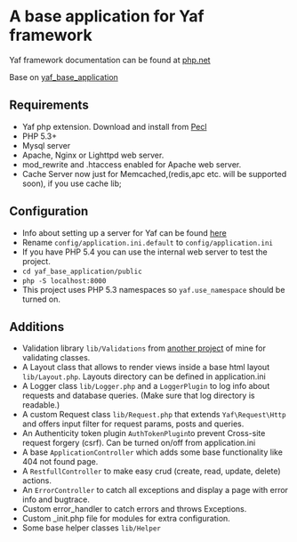 # A base application for Yaf framework

Yaf framework documentation can be found at [php.net](http://www.php.net/manual/en/book.yaf.php)

Base on [yaf_base_application](https://github.com/akDeveloper/yaf_base_application)

## Requirements

* Yaf php extension. Download and install from [Pecl](http://pecl.php.net/package/yaf)
* PHP 5.3+
* Mysql server
* Apache, Nginx or Lighttpd web server.
* mod_rewrite and .htaccess enabled for Apache web server.
* Cache Server now just for Memcached,(redis,apc etc. will be supported soon), if you use cache lib;

## Configuration

* Info about setting up a server for Yaf can be found [here](http://www.php.net/manual/en/yaf.examples.php)
* Rename `config/application.ini.default` to `config/application.ini`
* If you have PHP 5.4 you can use the internal web server to test the project.
 * `cd yaf_base_application/public`
 * `php -S localhost:8000`
* This project uses PHP 5.3 namespaces so `yaf.use_namespace` should be turned on.
 
## Additions

* Validation library `lib/Validations` from [another project](https://github.com/akDeveloper/Lycan) of mine for validating classes.
* A Layout class that allows to render views inside a base html layout `lib/Layout.php`. Layouts directory can be defined in application.ini
* A Logger class `lib/Logger.php` and a `LoggerPlugin` to log info about requests and database queries. (Make sure that log directory is readable.)
* A custom Request class `lib/Request.php` that extends `Yaf\Request\Http` and offers input filter for request params, posts and queries.
* An Authenticity token plugin `AuthTokenPlugin`to prevent Cross-site request forgery (csrf). Can be turned on/off from application.ini
* A base `ApplicationController` which adds some base functionality like 404 not found page.
* A `RestfullController` to make easy crud (create, read, update, delete) actions.
* An `ErrorController` to catch all exceptions and display a page with error info and bugtrace.
* Custom error_handler to catch errors and throws Exceptions.
* Custom _init.php file for modules for extra configuration.
* Some base helper classes `lib/Helper`
